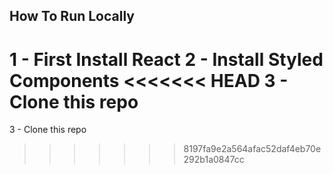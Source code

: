 ## How To Run Locally

1 - First Install React
2 - Install Styled Components
<<<<<<< HEAD
3 - Clone this repo
=======
3 - Clone this repo
>>>>>>> 8197fa9e2a564afac52daf4eb70e292b1a0847cc
